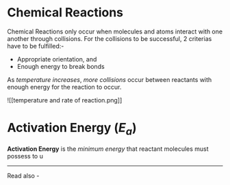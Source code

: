 # Chemical Reactions

Chemical Reactions only occur when molecules and atoms interact with one another through collisions. For the collisions to be successful, 2 criterias have to be fulfilled:-
- Appropriate orientation, and
- Enough energy to break bonds

As *temperature increases*, *more collisions* occur between reactants with enough energy for the reaction to occur.


![[temperature and rate of reaction.png]]


# Activation Energy (${E_a}$)

**Activation Energy** is the *minimum energy* that reactant molecules must possess to u




---
Read also - 